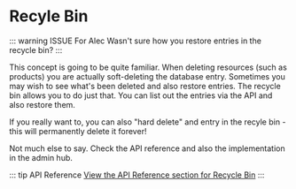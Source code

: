 # Recyle Bin

::: warning ISSUE For Alec
Wasn't sure how you restore entries in the recycle bin?
:::


This concept is going to be quite familiar. When deleting resources (such as products) you are actually soft-deleting the database entry. Sometimes you may wish to see what's been deleted and also restore entries. The recycle bin allows you to do just that. You can list out the entries via the API and also restore them.

If you really want to, you can also "hard delete" and entry in the recyle bin - this will permanently delete it forever!

Not much else to say. Check the API reference and also the implementation in the admin hub.

::: tip API Reference
[View the API Reference section for Recycle Bin](https://api-reference.getcandy.io/#tag/Recycle-Bin)
:::

